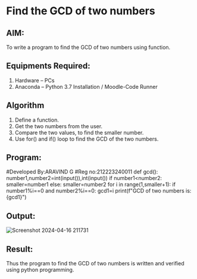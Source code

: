 # Find the GCD of two numbers

## AIM:
To write a program to find the GCD of two numbers using function.

## Equipments Required:
1. Hardware – PCs
2. Anaconda – Python 3.7 Installation / Moodle-Code Runner

## Algorithm
1. Define a function.
2. Get the two numbers from the user.
3. Compare the two values, to find the smaller number.
4. Use for() and if() loop to find the GCD of the two numbers.

## Program:
#Developed By:ARAVIND G
#Reg no:212223240011
def gcd():
    number1,number2=int(input()),int(input())
    if number1<number2:
         smaller=number1
    else:
        smaller=number2
    for i in range(1,smaller+1):
        if number1%i==0 and number2%i==0:
            gcd1=i
    print(f"GCD of two numbers is: {gcd1}")

## Output:
![Screenshot 2024-04-16 211731](https://github.com/ARAVIND-23/GCD-of-two-numbers/assets/138970182/952c9ac6-1e99-4764-abdf-1913012aa7dc)



## Result:
Thus the program to find the GCD of two numbers is written and verified using python programming.
